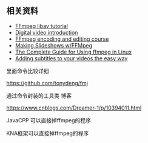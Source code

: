 ## 相关资料

- [FFmpeg libav tutorial](https://github.com/leandromoreira/ffmpeg-libav-tutorial#chapter-3---transcoding)
- [Digital video introduction](https://github.com/leandromoreira/digital_video_introduction/blob/master/encoding_pratical_examples.md#split-and-merge-smoothly)
- [FFmpeg encoding and editing course](http://slhck.info/ffmpeg-encoding-course/)
- [Making Slideshows w/FFMpeg](http://dragonquest64.blogspot.com/2019/10/making-slideshows-wffmpeg.html)
- [The Complete Guide for Using ffmpeg in Linux](https://itsfoss.com/ffmpeg/)
- [Adding subtitles to your videos the easy way](https://bernd.dev/2020/04/adding-subtitles/)

里面命令比较详细

https://github.com/tonydeng/fmj



通过命令封装的工具类  博客

https://www.cnblogs.com/Dreamer-1/p/10394011.html



JavaCPP 可以直接掉ffmpeg的程序

KNA框架可以直接掉ffmpeg的程序